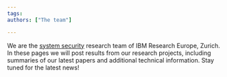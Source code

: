 ```yaml
---
tags:
authors: ["The team"]

---
```

We are the [system security](https://www.zurich.ibm.com/systemsecurity/) research team of IBM Research Europe, Zurich.
In these pages we will post results from our research projects, including summaries of our latest papers and additional technical information.
Stay tuned for the latest news!
